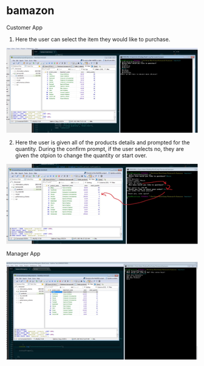 # bamazon

Customer App
1.  Here the user can select the item they would like to purchase.

![1_select_product.jpg](/customer_demo/1_select_product.jpg)



2.  Here the user is given all of the products details and prompted for the quantity.  During the confirm prompt, if the user selects no, they are given the otpion to change the quantity or start over.

![2_quantity_update.jpg](/customer_demo/2_quantity_update.jpg)




Manager App

 ![1initial_prompt.jpg](/manager_demo/1initial_prompt.jpg)
 
 
